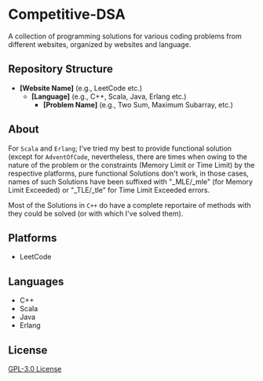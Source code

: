 # Competitive-DSA

A collection of programming solutions for various coding problems from different websites, organized by websites and language.

## Repository Structure

* **[Website Name]** (e.g., LeetCode etc.)
	+ **[Language]** (e.g., C++, Scala, Java, Erlang etc.)
		- **[Problem Name]** (e.g., Two Sum, Maximum Subarray, etc.)

## About
For `Scala` and `Erlang`; I've tried my best to provide functional solution (except for `AdventOfCode`, nevertheless, there are times when owing to the nature of the problem or the constraints (Memory Limit or Time Limit) by the respective platforms, pure functional Solutions don't work, in those cases, names of such Solutions have been suffixed with "_MLE/_mle" (for Memory Limit Exceeded) or "_TLE/_tle" for Time Limit Exceeded errors.

Most of the Solutions in `C++` do have a complete reportaire of methods with they could be solved (or with which I've solved them).

## Platforms

* LeetCode

## Languages

* C++
* Scala
* Java
* Erlang

## License

[GPL-3.0 License](LICENSE)
